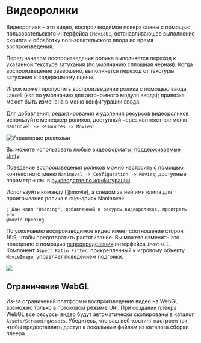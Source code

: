 ﻿# Видеоролики

Видеоролики – это видео, воспроизводимое поверх сцены с помощью пользовательского интерфейса `IMovieUI`, останавливающее выполнение скрипта и обработку пользовательского ввода во время воспроизведения.

Перед началом воспроизведения ролика выполняется переход к указанной текстуре затухания (по умолчанию сплошная черная). Когда воспроизведение завершено, выполняется переход от текстуры затухания к содержимому сцены.

Игрок может пропустить воспроизведение ролика с помощью ввода `Cancel` (`Esc` по умолчанию для автономного модуля ввода); привязка может быть изменена в меню конфигурации ввода.

Для добавления, редактирования и удаления ресурсов видеороликов используйте менеджер роликов, доступный через контекстное меню `Naninovel -> Resources -> Movies`:

![Управление роликами](https://i.gyazo.com/aace59f30f42245fc3ba714d10815d46.png)

Вы можете использовать любые видеоформаты, [поддерживаемые Unity](https://docs.unity3d.com/Manual/VideoSources-FileCompatibility).

Поведение воспроизведения роликов можно настроить с помощью контекстного меню `Naninovel -> Configuration -> Movies`; доступные параметры см. в [руководстве по конфигурации](/ru/guide/configuration.md#видеороликиs).

Используйте команду [@movie], а следом за ней имя клипа для проигрывания ролика в сценариях Naninovel:

```nani
; Дан клип "Opening", добавленный в ресурсы видеороликов, проиграть его
@movie Opening
```

По умолчанию воспроизводимое видео имеет соотношение сторон 16:9, чтобы предотвратить растягивание. Вы можете изменить это поведение с помощью [переопределения](/ru/guide/user-interface.html#ui-customization) интерфейса `IMovieUI`. Компонент  `Aspect Ratio Fitter`, прикрепленный к игровому объекту `MovieImage`, управляет поведением подгонки.

![](https://i.gyazo.com/38e8b1fc220d5fedd50f62ab855b2e92.png)

## Ограничения WebGL

Из-за ограничений платформы воспроизведение видео на WebGL возможно только в потоковом режиме URI. При создании плеера WebGL все ресурсы видео будут автоматически скопированы в каталог `Assets/StreamingAssets`. Убедитесь, что ваш веб-хостинг настроен так, чтобы предоставлять доступ к локальным файлам из каталога сборки плеера.